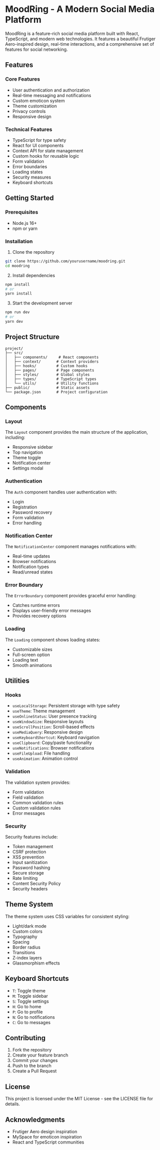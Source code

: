 # MoodRing - A Modern Social Media Platform

MoodRing is a feature-rich social media platform built with React, TypeScript, and modern web technologies. It features a beautiful Frutiger Aero-inspired design, real-time interactions, and a comprehensive set of features for social networking.

## Features

### Core Features
- User authentication and authorization
- Real-time messaging and notifications
- Custom emoticon system
- Theme customization
- Privacy controls
- Responsive design

### Technical Features
- TypeScript for type safety
- React for UI components
- Context API for state management
- Custom hooks for reusable logic
- Form validation
- Error boundaries
- Loading states
- Security measures
- Keyboard shortcuts

## Getting Started

### Prerequisites
- Node.js 16+
- npm or yarn

### Installation
1. Clone the repository
```bash
git clone https://github.com/yourusername/moodring.git
cd moodring
```

2. Install dependencies
```bash
npm install
# or
yarn install
```

3. Start the development server
```bash
npm run dev
# or
yarn dev
```

## Project Structure

```
project/
├── src/
│   ├── components/     # React components
│   ├── context/       # Context providers
│   ├── hooks/         # Custom hooks
│   ├── pages/         # Page components
│   ├── styles/        # Global styles
│   ├── types/         # TypeScript types
│   └── utils/         # Utility functions
├── public/            # Static assets
└── package.json       # Project configuration
```

## Components

### Layout
The `Layout` component provides the main structure of the application, including:
- Responsive sidebar
- Top navigation
- Theme toggle
- Notification center
- Settings modal

### Authentication
The `Auth` component handles user authentication with:
- Login
- Registration
- Password recovery
- Form validation
- Error handling

### Notification Center
The `NotificationCenter` component manages notifications with:
- Real-time updates
- Browser notifications
- Notification types
- Read/unread states

### Error Boundary
The `ErrorBoundary` component provides graceful error handling:
- Catches runtime errors
- Displays user-friendly error messages
- Provides recovery options

### Loading
The `Loading` component shows loading states:
- Customizable sizes
- Full-screen option
- Loading text
- Smooth animations

## Utilities

### Hooks
- `useLocalStorage`: Persistent storage with type safety
- `useTheme`: Theme management
- `useOnlineStatus`: User presence tracking
- `useWindowSize`: Responsive layouts
- `useScrollPosition`: Scroll-based effects
- `useMediaQuery`: Responsive design
- `useKeyboardShortcut`: Keyboard navigation
- `useClipboard`: Copy/paste functionality
- `useNotifications`: Browser notifications
- `useFileUpload`: File handling
- `useAnimation`: Animation control

### Validation
The validation system provides:
- Form validation
- Field validation
- Common validation rules
- Custom validation rules
- Error messages

### Security
Security features include:
- Token management
- CSRF protection
- XSS prevention
- Input sanitization
- Password hashing
- Secure storage
- Rate limiting
- Content Security Policy
- Security headers

## Theme System

The theme system uses CSS variables for consistent styling:
- Light/dark mode
- Custom colors
- Typography
- Spacing
- Border radius
- Transitions
- Z-index layers
- Glassmorphism effects

## Keyboard Shortcuts

- `T`: Toggle theme
- `M`: Toggle sidebar
- `S`: Toggle settings
- `H`: Go to home
- `P`: Go to profile
- `N`: Go to notifications
- `C`: Go to messages

## Contributing

1. Fork the repository
2. Create your feature branch
3. Commit your changes
4. Push to the branch
5. Create a Pull Request

## License

This project is licensed under the MIT License - see the LICENSE file for details.

## Acknowledgments

- Frutiger Aero design inspiration
- MySpace for emoticon inspiration
- React and TypeScript communities